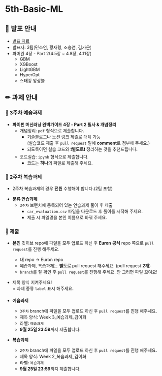 # 5th-Basic-ML

## 📢 발표 안내
- [발표 자료]()
- 발표자: 3팀(민소연, 황재령, 조승연, 김가은)
- 파머완 4장 - Part 2(4.5장 ~ 4.8장, 4.11장)
  - GBM
  - XGBoost
  - LightGBM
  - HyperOpt
  - 스태킹 앙상블

## ✏ 과제 안내
### 📍 3주차 예습과제
- **파이썬 머신러닝 완벽가이드 4장 - Part 2 필사 & 개념정리**  
  - 개념정리: ```pdf``` 형식으로 제출합니다.
    - 기술블로그나 노션 링크 제출로 대체 가능  
      (실습코드 제출 후 ```pull request``` 밑에 **comment**로 첨부해 주세요.)
    - 되도록이면 실습 코드와 **❗별도로❗** 정리하는 것을 추천드립니다.
  - 코드실습: ```ipynb``` 형식으로 제출합니다.
    - 코드는 **하나**의 파일로 제출해 주세요.

### 📍 2주차 복습과제
* 2주차 복습과제의 경우 **전원** 수행해야 합니다.(2팀 포함)
- **분류 연습과제**  
  - ```3주차``` 브랜치에 등록되어 있는 연습과제 풀이 후 제출
    - ﻿```car_evaluation.csv``` 파일을 다운로드 후 풀이를 시작해 주세요.﻿
    - 제출 시 파일명을 본인 이름으로 바꿔 주세요.

### 📍 제출
- **본인** 깃허브 repo에 파일을 모두 업로드 하신 후 **Euron 공식** repo 쪽으로 ```pull request```를 진행 해주세요.
  - 내 repo -> Euron repo
  - 예습과제, 복습과제는 **별도로** pull request 해주세요. (pull request **2개**)
  - ```branch```를 잘 확인 후 ```pull request```를 진행해 주세요. 안 그러면 파일 꼬여요!
- 제목 양식 지켜주세요!  
⭐ 과제 종류 ```label``` 표시 해주세요.

- **예습과제**
  - ```3주차``` branch에 파일을 모두 업로드 하신 후 ```pull request```를 진행 해주세요.
  - 제목 양식: Week 3_예습과제_김이화
  - 라벨: ```예습과제```
  - **9월 25일 23:59**까지 제출합니다.
  
- **복습과제**
  - ```2주차``` branch에 파일을 모두 업로드 하신 후 ```pull request```를 진행 해주세요.
  - 제목 양식: Week 2_복습과제_김이화
  - 라벨: ```복습과제```
  - **9월 25일 23:59**까지 제출합니다.
